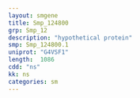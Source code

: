 ```yaml
---
layout: smgene
title: Smp_124800
grp: Smp_12
description: "hypothetical protein"
smp: Smp_124800.1
uniprot: "G4VSF1"
length:  1086
cdd: "ns"
kk: ns
categories: sm
---
```

